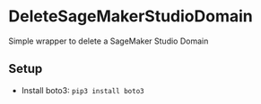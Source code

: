 # DeleteSageMakerStudioDomain
Simple wrapper to delete a SageMaker Studio Domain

## Setup

- Install boto3: `pip3 install boto3`